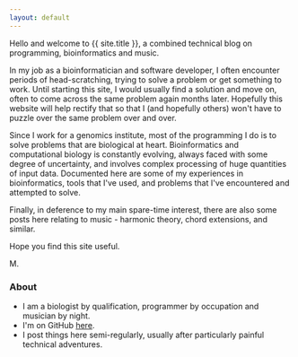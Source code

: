 ```yaml
---
layout: default
---
```


Hello and welcome to {{ site.title }}, a combined technical blog on programming, bioinformatics and music.

In my job as a bioinformatician and software developer, I often encounter periods of head-scratching, trying to solve a problem or get something to work. Until starting this site, I would usually find a solution and move on, often to come across the same problem again months later. Hopefully this website will help rectify that so that I (and hopefully others) won't have to puzzle over the same problem over and over.

Since I work for a genomics institute, most of the programming I do is to solve problems that are biological at heart. Bioinformatics and computational biology is constantly evolving, always faced with some degree of uncertainty, and involves complex processing of huge quantities of input data. Documented here are some of my experiences in bioinformatics, tools that I've used, and problems that I've encountered and attempted to solve.

Finally, in deference to my main spare-time interest, there are also some posts here relating to music - harmonic theory, chord extensions, and similar.

Hope you find this site useful.

M.

### About

- I am a biologist by qualification, programmer by occupation and musician by night.
- I'm on GitHub [here](https://github.com/mwhamgenomics).
- I post things here semi-regularly, usually after particularly painful technical adventures.
